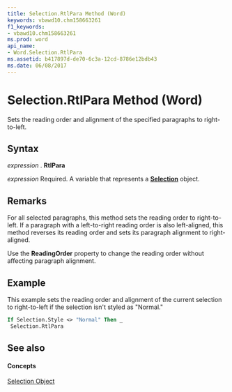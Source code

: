 ```yaml
---
title: Selection.RtlPara Method (Word)
keywords: vbawd10.chm158663261
f1_keywords:
- vbawd10.chm158663261
ms.prod: word
api_name:
- Word.Selection.RtlPara
ms.assetid: b417897d-de70-6c3a-12cd-8786e12bdb43
ms.date: 06/08/2017
---
```



# Selection.RtlPara Method (Word)

Sets the reading order and alignment of the specified paragraphs to right-to-left.


## Syntax

 _expression_ . **RtlPara**

 _expression_ Required. A variable that represents a **[Selection](selection-object-word.md)** object.


## Remarks

For all selected paragraphs, this method sets the reading order to right-to-left. If a paragraph with a left-to-right reading order is also left-aligned, this method reverses its reading order and sets its paragraph alignment to right-aligned.

Use the **ReadingOrder** property to change the reading order without affecting paragraph alignment.


## Example

This example sets the reading order and alignment of the current selection to right-to-left if the selection isn't styled as "Normal."


```vb
If Selection.Style <> "Normal" Then _ 
 Selection.RtlPara
```


## See also


#### Concepts


[Selection Object](selection-object-word.md)

